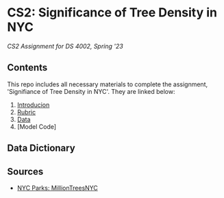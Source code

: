 # CS2: Significance of Tree Density in NYC
*CS2 Assignment for DS 4002, Spring '23*

## Contents

This repo includes all necessary materials to complete the assignment, 'Signifiance of Tree Density in NYC'. They are linked below:

1. [Introducion](./Hook%20document.pdf)
2. [Rubric](./Rubric.pdf)
3. [Data](./treeDensity_data.csv)
4. [Model Code]

## Data Dictionary

## Sources
- [NYC Parks: MillionTreesNYC](https://www.nycgovparks.org/trees/milliontreesnyc)
